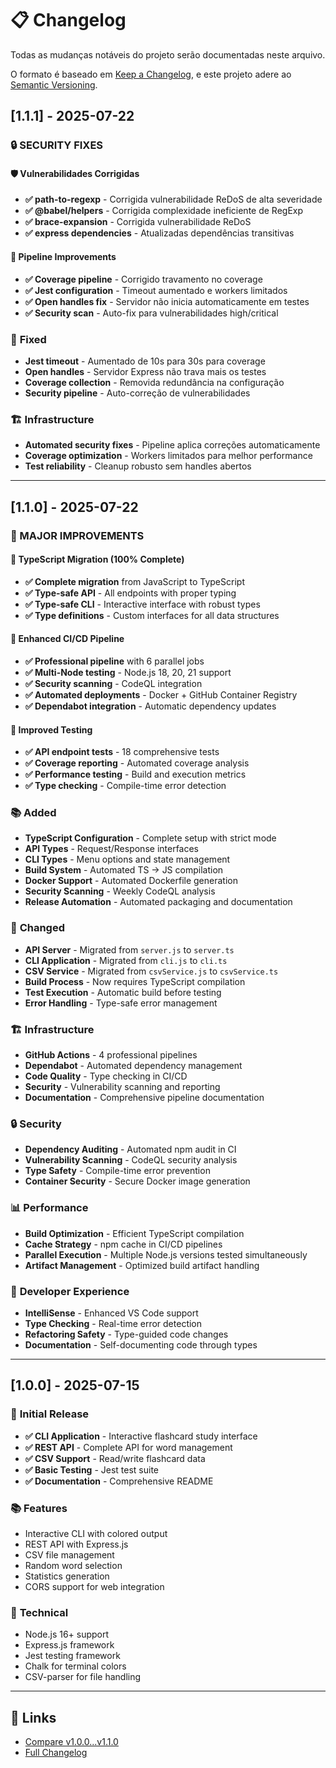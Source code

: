 # 📋 Changelog

Todas as mudanças notáveis do projeto serão documentadas neste arquivo.

O formato é baseado em [Keep a Changelog](https://keepachangelog.com/en/1.0.0/),
e este projeto adere ao [Semantic Versioning](https://semver.org/spec/v2.0.0.html).

## [1.1.1] - 2025-07-22

### 🔒 **SECURITY FIXES**

#### 🛡️ **Vulnerabilidades Corrigidas**
- **✅ path-to-regexp** - Corrigida vulnerabilidade ReDoS de alta severidade
- **✅ @babel/helpers** - Corrigida complexidade ineficiente de RegExp
- **✅ brace-expansion** - Corrigida vulnerabilidade ReDoS
- **✅ express dependencies** - Atualizadas dependências transitivas

#### 🧪 **Pipeline Improvements**
- **✅ Coverage pipeline** - Corrigido travamento no coverage
- **✅ Jest configuration** - Timeout aumentado e workers limitados
- **✅ Open handles fix** - Servidor não inicia automaticamente em testes
- **✅ Security scan** - Auto-fix para vulnerabilidades high/critical

### 🔧 **Fixed**
- **Jest timeout** - Aumentado de 10s para 30s para coverage
- **Open handles** - Servidor Express não trava mais os testes
- **Coverage collection** - Removida redundância na configuração
- **Security pipeline** - Auto-correção de vulnerabilidades

### 🏗️ **Infrastructure**
- **Automated security fixes** - Pipeline aplica correções automaticamente
- **Coverage optimization** - Workers limitados para melhor performance
- **Test reliability** - Cleanup robusto sem handles abertos

---

## [1.1.0] - 2025-07-22

### 🎉 MAJOR IMPROVEMENTS

#### 🔄 **TypeScript Migration (100% Complete)**
- **✅ Complete migration** from JavaScript to TypeScript
- **✅ Type-safe API** - All endpoints with proper typing
- **✅ Type-safe CLI** - Interactive interface with robust types  
- **✅ Type definitions** - Custom interfaces for all data structures

#### 🚀 **Enhanced CI/CD Pipeline**
- **✅ Professional pipeline** with 6 parallel jobs
- **✅ Multi-Node testing** - Node.js 18, 20, 21 support
- **✅ Security scanning** - CodeQL integration
- **✅ Automated deployments** - Docker + GitHub Container Registry
- **✅ Dependabot integration** - Automatic dependency updates

#### 🧪 **Improved Testing**
- **✅ API endpoint tests** - 18 comprehensive tests
- **✅ Coverage reporting** - Automated coverage analysis  
- **✅ Performance testing** - Build and execution metrics
- **✅ Type checking** - Compile-time error detection

### 📚 **Added**
- **TypeScript Configuration** - Complete setup with strict mode
- **API Types** - Request/Response interfaces
- **CLI Types** - Menu options and state management
- **Build System** - Automated TS → JS compilation
- **Docker Support** - Automated Dockerfile generation
- **Security Scanning** - Weekly CodeQL analysis
- **Release Automation** - Automated packaging and documentation

### 🔧 **Changed**
- **API Server** - Migrated from `server.js` to `server.ts`
- **CLI Application** - Migrated from `cli.js` to `cli.ts`  
- **CSV Service** - Migrated from `csvService.js` to `csvService.ts`
- **Build Process** - Now requires TypeScript compilation
- **Test Execution** - Automatic build before testing
- **Error Handling** - Type-safe error management

### 🏗️ **Infrastructure**
- **GitHub Actions** - 4 professional pipelines
- **Dependabot** - Automated dependency management
- **Code Quality** - Type checking in CI/CD
- **Security** - Vulnerability scanning and reporting
- **Documentation** - Comprehensive pipeline documentation

### 🔒 **Security**
- **Dependency Auditing** - Automated npm audit in CI
- **Vulnerability Scanning** - CodeQL security analysis
- **Type Safety** - Compile-time error prevention
- **Container Security** - Secure Docker image generation

### 📊 **Performance**
- **Build Optimization** - Efficient TypeScript compilation
- **Cache Strategy** - npm cache in CI/CD pipelines
- **Parallel Execution** - Multiple Node.js versions tested simultaneously
- **Artifact Management** - Optimized build artifact handling

### 🎯 **Developer Experience**
- **IntelliSense** - Enhanced VS Code support
- **Type Checking** - Real-time error detection
- **Refactoring Safety** - Type-guided code changes
- **Documentation** - Self-documenting code through types

---

## [1.0.0] - 2025-07-15

### 🎉 **Initial Release**
- **✅ CLI Application** - Interactive flashcard study interface
- **✅ REST API** - Complete API for word management
- **✅ CSV Support** - Read/write flashcard data
- **✅ Basic Testing** - Jest test suite
- **✅ Documentation** - Comprehensive README

### 📚 **Features**
- Interactive CLI with colored output
- REST API with Express.js
- CSV file management
- Random word selection
- Statistics generation
- CORS support for web integration

### 🔧 **Technical**
- Node.js 16+ support
- Express.js framework
- Jest testing framework
- Chalk for terminal colors
- CSV-parser for file handling

---

## 🔗 **Links**
- [Compare v1.0.0...v1.1.0](https://github.com/fredericodrumond/easy_flash_cards/compare/v1.0.0...v1.1.0)
- [Full Changelog](https://github.com/fredericodrumond/easy_flash_cards/blob/main/CHANGELOG.md) 